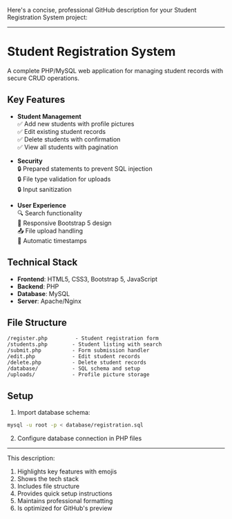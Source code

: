 Here's a concise, professional GitHub description for your Student Registration System project:

---

# Student Registration System

A complete PHP/MySQL web application for managing student records with secure CRUD operations.

## Key Features

- **Student Management**  
  ✅ Add new students with profile pictures  
  ✅ Edit existing student records  
  ✅ Delete students with confirmation  
  ✅ View all students with pagination  

- **Security**  
  🔒 Prepared statements to prevent SQL injection  
  🔒 File type validation for uploads  
  🔒 Input sanitization  

- **User Experience**  
  🔍 Search functionality  
  📱 Responsive Bootstrap 5 design  
  📤 File upload handling  
  📅 Automatic timestamps  

## Technical Stack

- **Frontend**: HTML5, CSS3, Bootstrap 5, JavaScript
- **Backend**: PHP
- **Database**: MySQL
- **Server**: Apache/Nginx

## File Structure

```
/register.php         - Student registration form
/students.php        - Student listing with search
/submit.php          - Form submission handler
/edit.php            - Edit student records 
/delete.php          - Delete student records
/database/           - SQL schema and setup
/uploads/            - Profile picture storage
```

## Setup

1. Import database schema:
```bash
mysql -u root -p < database/registration.sql
```

2. Configure database connection in PHP files

---

This description:
1. Highlights key features with emojis
2. Shows the tech stack
3. Includes file structure
4. Provides quick setup instructions
5. Maintains professional formatting
6. Is optimized for GitHub's preview
